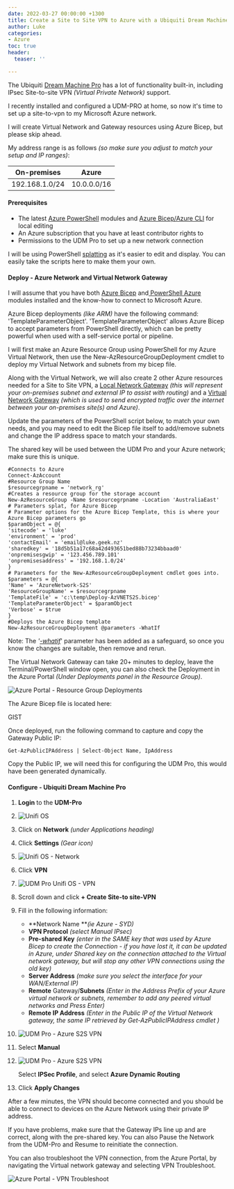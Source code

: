 ```yaml
---
date: 2022-03-27 00:00:00 +1300
title: Create a Site to Site VPN to Azure with a Ubiquiti Dream Machine Pro
author: Luke
categories:
- Azure
toc: true
header:
  teaser: ''

---
```

The Ubiquiti [Dream Machine Pro](https://store.ui.com/collections/unifi-network-unifi-os-consoles/products/udm-pro "Dream Machine Pro") has a lot of functionality built-in, including IPsec Site-to-site VPN _(Virtual Private Network)_ support.

I recently installed and configured a UDM-PRO at home, so now it's time to set up a site-to-vpn to my Microsoft Azure network.

I will create Virtual Network and Gateway resources using Azure Bicep, but please skip ahead.

My address range is as follows _(so make sure you adjust to match your setup and IP ranges)_:

| On-premises | Azure |
| --- | --- |
| 192.168.1.0/24 | 10.0.0.0/16 |

#### Prerequisites

* The latest [Azure PowerShell](https://docs.microsoft.com/en-us/powershell/azure/install-az-ps?view=azps-7.1.0) modules and [Azure Bicep/Azure CLI](https://docs.microsoft.com/en-us/azure/azure-resource-manager/bicep/install) for local editing
* An Azure subscription that you have at least contributor rights to
* Permissions to the UDM Pro to set up a new network connection

I will be using PowerShell [splatting](https://docs.microsoft.com/en-us/powershell/module/microsoft.powershell.core/about/about_splatting "Splatting") as it's easier to edit and display. You can easily take the scripts here to make them your own.

#### Deploy - Azure Network and Virtual Network Gateway

I will assume that you have both [Azure Bicep](https://docs.microsoft.com/en-us/azure/azure-resource-manager/bicep/install#windows "Azure Bicep - Install") and[ PowerShell Azure](https://docs.microsoft.com/en-us/powershell/azure/install-az-ps "PowerShell - Azure") modules installed and the know-how to connect to Microsoft Azure.

Azure Bicep deployments _(like ARM)_ have the following command: 'TemplateParameterObject'. 'TemplateParameterObject' allows Azure Bicep to accept parameters from PowerShell directly, which can be pretty powerful when used with a self-service portal or pipeline.

I will first make an Azure Resource Group using PowerShell for my Azure Virtual Network, then use the New-AzResourceGroupDeployment cmdlet to deploy my Virtual Network and subnets from my bicep file.

Along with the Virtual Network, we will also create 2 other Azure resources needed for a Site to Site VPN, a [Local Network Gateway](https://docs.microsoft.com/en-us/azure/vpn-gateway/tutorial-site-to-site-portal "Tutorial: Create a site-to-site VPN connection in the Azure portal") _(this will represent your on-premises subnet and external IP to assist with routing)_ and a [Virtual Network Gateway](https://docs.microsoft.com/en-us/azure/vpn-gateway/vpn-gateway-about-vpngateways "What is VPN Gateway?") _(which is used to send encrypted traffic over the internet between your on-premises site(s) and Azure)_.

Update the parameters of the PowerShell script below, to match your own needs, and you may need to edit the Bicep file itself to add/remove subnets and change the IP address space to match your standards.

The shared key will be used between the UDM Pro and your Azure network; make sure this is unique.

    #Connects to Azure
    Connect-AzAccount
    #Resource Group Name
    $resourcegrpname = 'network_rg'
    #Creates a resource group for the storage account
    New-AzResourceGroup -Name $resourcegrpname -Location 'AustraliaEast'
    # Parameters splat, for Azure Bicep
    # Parameter options for the Azure Bicep Template, this is where your Azure Bicep parameters go
    $paramObject = @{
    'sitecode' = 'luke'
    'environment' = 'prod'
    'contactEmail' = 'email@luke.geek.nz'
    'sharedkey' = '18d5b51a17c68a42d493651bed88b73234bbaad0'
    'onpremisesgwip' = '123.456.789.101'
    'onpremisesaddress' = '192.168.1.0/24'
    }
    # Parameters for the New-AzResourceGroupDeployment cmdlet goes into.
    $parameters = @{
    'Name' = 'AzureNetwork-S2S'
    'ResourceGroupName' = $resourcegrpname
    'TemplateFile' = 'c:\temp\Deploy-AzVNETS2S.bicep'
    'TemplateParameterObject' = $paramObject
    'Verbose' = $true
    }
    #Deploys the Azure Bicep template
    New-AzResourceGroupDeployment @parameters -WhatIf

Note: The _'_[_-whatif_](https://docs.microsoft.com/en-us/azure/azure-resource-manager/bicep/deploy-what-if?tabs=azure-powershell%2CCLI "Bicep deployment what-if operation")' parameter has been added as a safeguard, so once you know the changes are suitable, then remove and rerun.

The Virtual Network Gateway can take 20+ minutes to deploy, leave the Terminal/PowerShell window open, you can also check the Deployment in the Azure Portal _(Under Deployments panel in the Resource Group)_.

![Azure Portal - Resource Group Deployments](/uploads/vnet-deployments2svpnazportal.png "Azure Portal - Resource Group Deployments")

The Azure Bicep file is located here:

GIST

Once deployed, run the following command to capture and copy the Gateway Public IP: 

    Get-AzPublicIPAddress | Select-Object Name, IpAddress 

Copy the Public IP, we will need this for configuring the UDM Pro, this would have been generated dynamically.

#### Configure - Ubiquiti Dream Machine Pro

 1. **Login** to the **UDM-Pro**
 2. ![Unifi OS](/uploads/udm-pro_unifi-os.png "UDM Pro Unifi OS")
 3. Click on **Network** _(under Applications heading)_
 4. Click **Settings** _(Gear icon)_
 5. ![Unifi OS - Network](/uploads/udm-pro_networksettings.png "UDM Pro Unifi OS")
 6. Click **VPN**
 7. ![UDM Pro Unifi OS - VPN](/uploads/udm-pro_vpn_s2svpn.png "UDM Pro Unifi OS - VPN")
 8. Scroll down and click **+ Create Site-to site-VPN**
 9. Fill in the following information:
    * **Network Name **_(ie Azure - SYD)_
    * **VPN Protocol** _(select Manual IPsec)_
    * **Pre-shared Key** _(enter in the SAME key that was used by Azure Bicep to create the Connection - if you have lost it, it can be updated in Azure, under Shared key on the connection attached to the Virtual network gateway, but will stop any other VPN connections using the old key)_
    * **Server Address** _(make sure you select the interface for your WAN/External IP)_
    * **Remote** Gateway/**Subnets** _(Enter in the Address Prefix of your Azure virtual network or subnets, remember to add any peered virtual networks and Press Enter)_
    * **Remote IP Address** _(Enter in the Public IP of the Virtual Network gateway, the same IP retrieved by Get-AzPublicIPAddress cmdlet )_
10. ![UDM Pro - Azure S2S VPN](/uploads/udmpro_s2svpnsettings1.png "UDM Pro - Azure S2S VPN")
11. Select **Manual**
12. ![UDM Pro - Azure S2S VPN](/uploads/udmpro_s2svpnsettings2.png "UDM Pro - Azure S2S VPN")

    Select **IPSec Profile**, and select **Azure Dynamic Routing**
13. Click **Apply Changes**

After a few minutes, the VPN should become connected and you should be able to connect to devices on the Azure Network using their private IP address.

If you have problems, make sure that the Gateway IPs line up and are correct, along with the pre-shared key.  You can also Pause the Network from the UDM-Pro and Resume to reinitiate the connection.

You can also troubleshoot the VPN connection, from the Azure Portal, by navigating the Virtual network gateway and selecting VPN Troubleshoot.

![Azure Portal - VPN Troubleshoot](/uploads/azureportal_vpntroubleshoot.png "Azure Portal - VPN Troubleshoot")